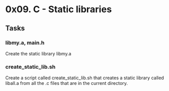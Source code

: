 # 0x09. C - Static libraries

## Tasks

### libmy.a, main.h
Create the static library libmy.a

### create_static_lib.sh
Create a script called create_static_lib.sh that creates a static library called liball.a from all the .c files that are in the current directory.
